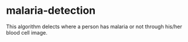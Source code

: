 # malaria-detection
This algorithm delects where a person has malaria or not through his/her blood cell image.
